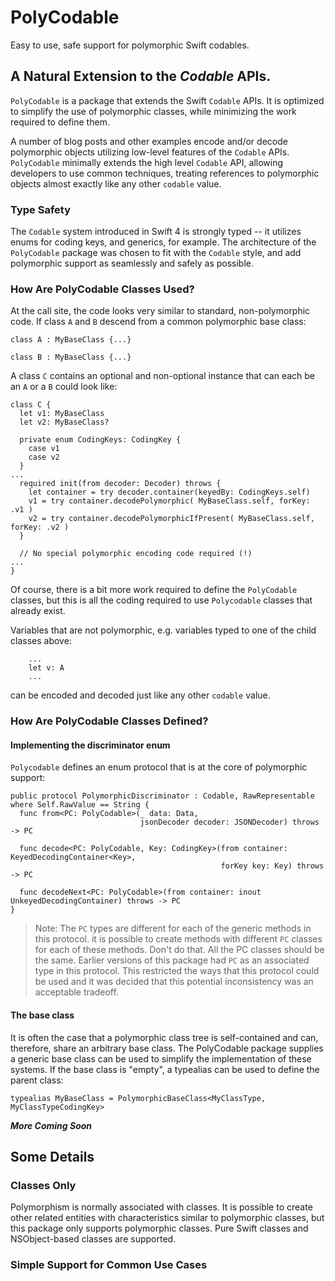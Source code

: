 # PolyCodable
Easy to use, safe support for polymorphic Swift codables.

## A Natural Extension to the _Codable_ APIs.
`PolyCodable` is a package that extends the Swift `Codable` APIs. It is optimized to simplify the use of polymorphic classes, while minimizing the work required to define them.

A number of blog posts and other examples encode and/or decode polymorphic objects utilizing low-level features of the `Codable` APIs. `PolyCodable` minimally extends the high level `Codable` API, allowing developers to use common techniques, treating references to polymorphic objects almost exactly like any other `codable` value.

### Type Safety

The `Codable` system introduced in Swift 4 is strongly typed -- it utilizes enums for coding keys, and generics, for example. The architecture of the `PolyCodable` package was chosen to fit with the `Codable` style, and add polymorphic support as seamlessly and safely as possible.

### How Are PolyCodable Classes Used?
At the call site, the code looks very similar to standard, non-polymorphic code. If class `A` and `B` descend from a common polymorphic base class:
```
class A : MyBaseClass {...}

class B : MyBaseClass {...}

```
A class `C` contains an optional and non-optional instance that can each be an `A` or a `B` could look like:
```
class C {
  let v1: MyBaseClass
  let v2: MyBaseClass?

  private enum CodingKeys: CodingKey {
    case v1
    case v2
  }
...
  required init(from decoder: Decoder) throws {
    let container = try decoder.container(keyedBy: CodingKeys.self)
    v1 = try container.decodePolymorphic( MyBaseClass.self, forKey: .v1 )
    v2 = try container.decodePolymorphicIfPresent( MyBaseClass.self, forKey: .v2 )
  }

  // No special polymorphic encoding code required (!) 
...
}
```
Of course, there is a bit more work required to define the `PolyCodable` classes, but this is all the coding required to use `Polycodable` classes that already exist. 

Variables that are not polymorphic, e.g. variables typed to one of the child classes above:
```
	...
	let v: A
	...
``` 
can be encoded and decoded just like any other `codable` value.

### How Are PolyCodable Classes Defined?

#### Implementing the discriminator enum
`Polycodable` defines an enum protocol that is at the core of polymorphic support:
```
public protocol PolymorphicDiscriminator : Codable, RawRepresentable where Self.RawValue == String {
  func from<PC: PolyCodable>(_ data: Data,
                             jsonDecoder decoder: JSONDecoder) throws -> PC

  func decode<PC: PolyCodable, Key: CodingKey>(from container: KeyedDecodingContainer<Key>,
                                               forKey key: Key) throws -> PC

  func decodeNext<PC: PolyCodable>(from container: inout UnkeyedDecodingContainer) throws -> PC
}
```

> Note:
> The `PC` types are different for each of the generic methods in this protocol. it is possible to create methods with different `PC` classes for each of these methods. Don't do that. All the PC classes should be the same. Earlier versions of this package had `PC` as an associated type in this protocol. This restricted the ways that this protocol could be used and it was decided that this potential inconsistency was an acceptable tradeoff.


#### The base class
It is often the case that a polymorphic class tree is self-contained and can, therefore, share an arbitrary base class. The PolyCodable package supplies a generic base class can be used to simplify the implementation of these systems. If the base class is "empty", a typealias can be used to define the parent class:

```
typealias MyBaseClass = PolymorphicBaseClass<MyClassType, MyClassTypeCodingKey> 
```

***More Coming Soon***

## Some Details

### Classes Only
Polymorphism is normally associated with classes. It is possible to create other related entities with characteristics similar to polymorphic classes, but this package only supports polymorphic classes. Pure Swift classes and NSObject-based classes are supported.

### Simple Support for Common Use Cases  
